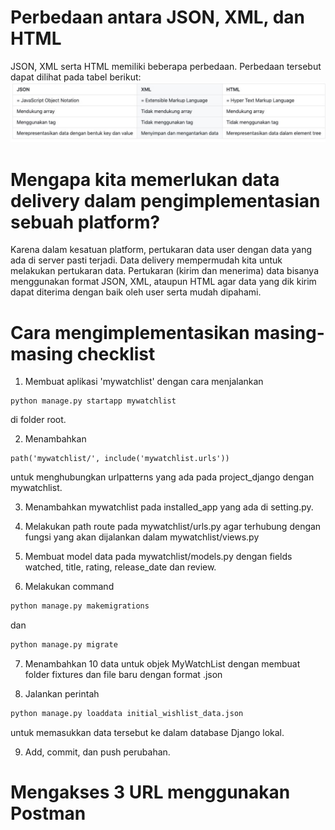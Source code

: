# Perbedaan antara JSON, XML, dan HTML
JSON, XML serta HTML memiliki beberapa perbedaan. Perbedaan tersebut dapat dilihat pada tabel berikut:
![tabel_perbedaan](/tabel_perbedaan.jpg)

# Mengapa kita memerlukan data delivery dalam pengimplementasian sebuah platform?
Karena dalam kesatuan platform, pertukaran data user dengan data yang ada di server pasti terjadi. Data delivery mempermudah kita untuk melakukan pertukaran data. Pertukaran (kirim dan menerima) data bisanya menggunakan format JSON, XML, ataupun HTML agar data yang dik kirim dapat diterima dengan baik oleh user serta mudah dipahami.



# Cara mengimplementasikan masing-masing checklist
1. Membuat aplikasi 'mywatchlist' dengan cara menjalankan 
```shell
python manage.py startapp mywatchlist
```
di folder root.

2. Menambahkan 
```shell 
path('mywatchlist/', include('mywatchlist.urls')) 
``` 
untuk menghubungkan urlpatterns yang ada pada project_django dengan mywatchlist.

3. Menambahkan mywatchlist pada 
installed_app yang ada di setting.py.

4. Melakukan path route pada mywatchlist/urls.py agar terhubung dengan fungsi yang akan dijalankan dalam mywatchlist/views.py

5. Membuat model data pada mywatchlist/models.py dengan fields watched, title, rating, release_date dan review.

6. Melakukan command 
``` python
python manage.py makemigrations 
```
dan 
```python
python manage.py migrate
```

7. Menambahkan 10 data untuk objek MyWatchList dengan membuat folder fixtures dan file baru dengan format .json

8. Jalankan perintah 
```python
python manage.py loaddata initial_wishlist_data.json 
```
untuk memasukkan data tersebut ke dalam database Django lokal.

9. Add, commit, dan push perubahan.

# Mengakses 3 URL menggunakan Postman